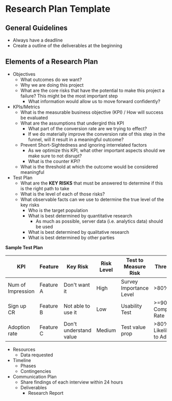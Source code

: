 # Research Plan Template
## General Guidelines
+ Always have a deadline
+ Create a outline of the deliverables at the beginning
## Elements of a Research Plan
+ Objectives
  + What outcomes do we want?
  + Why we are doing this project
  + What are the core risks that have the potential to make this project a failure? This might be the most important step
    + What information would allow us to move forward confidently?
+ KPIs/Metrics
  + What is the measurable business objective (KPI) / How will success be evaluated
  + What are the assumptions that undergird this KPI
    + What part of the conversion rate are we trying to effect?
    + If we do materially improve the conversion rate of this step in the funnel, will it result in a meaningful outcome?
  + Prevent Short-Sightedness and ignoring interrelated factors
    + As we optimize this KPI, what other important aspects should we make sure to not disrupt?
    + What is the counter KPI?
  + What is the threshold at which the outcome would be considered meaningful
+ Test Plan
  + What are the **KEY RISKS** that must be answered to determine if this is the right path to take
  + What is the level of each of those risks?
  + What observable facts can we use to determine the true level of the key risks
    + Who is the target population
    + What is best determined by quantitative research
      + As much as possible, server data (i.e. analytics data) should be used
    + What is best determined by qualitative research
    + What is best determined by other parties

  
**Sample Test Plan**

KPI | Feature | Key Risk | Risk Level | Test to Measure Risk | Threshold
--- | --- | --- | --- | --- | ---
Num of Impression | Feature A | Don't want it | High | Survey Importance Level | >80% IMP
Sign up CR | Feature B | Not able to use it | Low | Usability Test | >=90% Completion Rate
Adoption rate | Feature C | Don't understand value | Medium | Test value prop | >80% Likelihood to Adopt

+ Resources
  + Data requested
+ Timeline
  + Phases
  + Contingencies
+ Communication Plan
  + Share findings of each interview within 24 hours
  + Deliverables
    + Research Report
